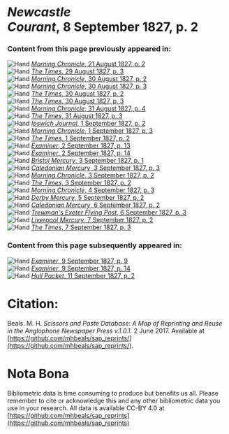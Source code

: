 # *Newcastle Courant*, 8 September 1827, p. 2  
  
### Content from this page previously appeared in:  
![Hand](http://scissorsandpaste.net/wp-content/uploads/2017/06/smallhandpointer.png) [*Morning Chronicle*, 21 August 1827, p. 2](https://mhbeals.github.io/sap_html/Morning-Chronicle/Morning-Chronicle-21-August-1827-p-2)  
![Hand](http://scissorsandpaste.net/wp-content/uploads/2017/06/smallhandpointer.png) [*The Times*, 29 August 1827, p. 3](https://mhbeals.github.io/sap_html/The-Times/The-Times-29-August-1827-p-3)  
![Hand](http://scissorsandpaste.net/wp-content/uploads/2017/06/smallhandpointer.png) [*Morning Chronicle*, 30 August 1827, p. 2](https://mhbeals.github.io/sap_html/Morning-Chronicle/Morning-Chronicle-30-August-1827-p-2)  
![Hand](http://scissorsandpaste.net/wp-content/uploads/2017/06/smallhandpointer.png) [*Morning Chronicle*, 30 August 1827, p. 3](https://mhbeals.github.io/sap_html/Morning-Chronicle/Morning-Chronicle-30-August-1827-p-3)  
![Hand](http://scissorsandpaste.net/wp-content/uploads/2017/06/smallhandpointer.png) [*The Times*, 30 August 1827, p. 2](https://mhbeals.github.io/sap_html/The-Times/The-Times-30-August-1827-p-2)  
![Hand](http://scissorsandpaste.net/wp-content/uploads/2017/06/smallhandpointer.png) [*The Times*, 30 August 1827, p. 3](https://mhbeals.github.io/sap_html/The-Times/The-Times-30-August-1827-p-3)  
![Hand](http://scissorsandpaste.net/wp-content/uploads/2017/06/smallhandpointer.png) [*Morning Chronicle*, 31 August 1827, p. 4](https://mhbeals.github.io/sap_html/Morning-Chronicle/Morning-Chronicle-31-August-1827-p-4)  
![Hand](http://scissorsandpaste.net/wp-content/uploads/2017/06/smallhandpointer.png) [*The Times*, 31 August 1827, p. 3](https://mhbeals.github.io/sap_html/The-Times/The-Times-31-August-1827-p-3)  
![Hand](http://scissorsandpaste.net/wp-content/uploads/2017/06/smallhandpointer.png) [*Ipswich Journal*, 1 September 1827, p. 2](https://mhbeals.github.io/sap_html/Ipswich-Journal/Ipswich-Journal-1-September-1827-p-2)  
![Hand](http://scissorsandpaste.net/wp-content/uploads/2017/06/smallhandpointer.png) [*Morning Chronicle*, 1 September 1827, p. 3](https://mhbeals.github.io/sap_html/Morning-Chronicle/Morning-Chronicle-1-September-1827-p-3)  
![Hand](http://scissorsandpaste.net/wp-content/uploads/2017/06/smallhandpointer.png) [*The Times*, 1 September 1827, p. 2](https://mhbeals.github.io/sap_html/The-Times/The-Times-1-September-1827-p-2)  
![Hand](http://scissorsandpaste.net/wp-content/uploads/2017/06/smallhandpointer.png) [*Examiner*, 2 September 1827, p. 13](https://mhbeals.github.io/sap_html/Examiner/Examiner-2-September-1827-p-13)  
![Hand](http://scissorsandpaste.net/wp-content/uploads/2017/06/smallhandpointer.png) [*Examiner*, 2 September 1827, p. 14](https://mhbeals.github.io/sap_html/Examiner/Examiner-2-September-1827-p-14)  
![Hand](http://scissorsandpaste.net/wp-content/uploads/2017/06/smallhandpointer.png) [*Bristol Mercury*, 3 September 1827, p. 1](https://mhbeals.github.io/sap_html/Bristol-Mercury/Bristol-Mercury-3-September-1827-p-1)  
![Hand](http://scissorsandpaste.net/wp-content/uploads/2017/06/smallhandpointer.png) [*Caledonian Mercury*, 3 September 1827, p. 3](https://mhbeals.github.io/sap_html/Caledonian-Mercury/Caledonian-Mercury-3-September-1827-p-3)  
![Hand](http://scissorsandpaste.net/wp-content/uploads/2017/06/smallhandpointer.png) [*Morning Chronicle*, 3 September 1827, p. 2](https://mhbeals.github.io/sap_html/Morning-Chronicle/Morning-Chronicle-3-September-1827-p-2)  
![Hand](http://scissorsandpaste.net/wp-content/uploads/2017/06/smallhandpointer.png) [*The Times*, 3 September 1827, p. 2](https://mhbeals.github.io/sap_html/The-Times/The-Times-3-September-1827-p-2)  
![Hand](http://scissorsandpaste.net/wp-content/uploads/2017/06/smallhandpointer.png) [*Morning Chronicle*, 4 September 1827, p. 3](https://mhbeals.github.io/sap_html/Morning-Chronicle/Morning-Chronicle-4-September-1827-p-3)  
![Hand](http://scissorsandpaste.net/wp-content/uploads/2017/06/smallhandpointer.png) [*Derby Mercury*, 5 September 1827, p. 2](https://mhbeals.github.io/sap_html/Derby-Mercury/Derby-Mercury-5-September-1827-p-2)  
![Hand](http://scissorsandpaste.net/wp-content/uploads/2017/06/smallhandpointer.png) [*Caledonian Mercury*, 6 September 1827, p. 2](https://mhbeals.github.io/sap_html/Caledonian-Mercury/Caledonian-Mercury-6-September-1827-p-2)  
![Hand](http://scissorsandpaste.net/wp-content/uploads/2017/06/smallhandpointer.png) [*Trewman's Exeter Flying Post*, 6 September 1827, p. 3](https://mhbeals.github.io/sap_html/Trewman's-Exeter-Flying-Post/Trewman's-Exeter-Flying-Post-6-September-1827-p-3)  
![Hand](http://scissorsandpaste.net/wp-content/uploads/2017/06/smallhandpointer.png) [*Liverpool Mercury*, 7 September 1827, p. 2](https://mhbeals.github.io/sap_html/Liverpool-Mercury/Liverpool-Mercury-7-September-1827-p-2)  
![Hand](http://scissorsandpaste.net/wp-content/uploads/2017/06/smallhandpointer.png) [*The Times*, 7 September 1827, p. 3](https://mhbeals.github.io/sap_html/The-Times/The-Times-7-September-1827-p-3)  
  
### Content from this page subsequently appeared in:  
![Hand](http://scissorsandpaste.net/wp-content/uploads/2017/06/smallhandpointer.png) [*Examiner*, 9 September 1827, p. 9](https://mhbeals.github.io/sap_html/Examiner/Examiner-9-September-1827-p-9)  
![Hand](http://scissorsandpaste.net/wp-content/uploads/2017/06/smallhandpointer.png) [*Examiner*, 9 September 1827, p. 14](https://mhbeals.github.io/sap_html/Examiner/Examiner-9-September-1827-p-14)  
![Hand](http://scissorsandpaste.net/wp-content/uploads/2017/06/smallhandpointer.png) [*Hull Packet*, 11 September 1827, p. 2](https://mhbeals.github.io/sap_html/Hull-Packet/Hull-Packet-11-September-1827-p-2)  


# Citation: 

Beals. M. H. *Scissors and Paste Database: A Map of Reprinting and Reuse in the Anglophone Newspaper Press v.1.0.1.* 2 June 2017. Available at [https://github.com/mhbeals/sap_reprints/](https://github.com/mhbeals/sap_reprints/). 

# Nota Bona

Bibliometric data is time consuming to produce but benefits us all. Please remember to cite or acknowledge this and any other bibliometric data you use in your research. All data is available CC-BY 4.0 at [https://github.com/mhbeals/sap_reprints](https://github.com/mhbeals/sap_reprints)